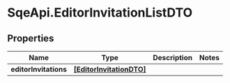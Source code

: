 # SqeApi.EditorInvitationListDTO

## Properties

Name | Type | Description | Notes
------------ | ------------- | ------------- | -------------
**editorInvitations** | [**[EditorInvitationDTO]**](EditorInvitationDTO.md) |  | 


